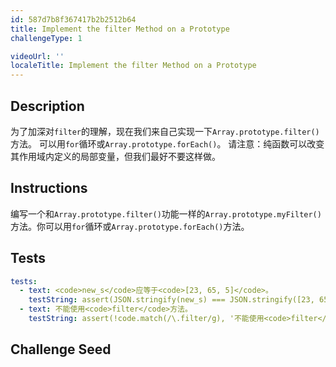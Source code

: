 ```yaml
---
id: 587d7b8f367417b2b2512b64
title: Implement the filter Method on a Prototype
challengeType: 1

videoUrl: ''
localeTitle: Implement the filter Method on a Prototype
---
```


## Description
<section id='description'>
为了加深对<code>filter</code>的理解，现在我们来自己实现一下<code>Array.prototype.filter()</code>方法。
可以用<code>for</code>循环或<code>Array.prototype.forEach()</code>。
请注意：纯函数可以改变其作用域内定义的局部变量，但我们最好不要这样做。
</section>

## Instructions
<section id='instructions'>
编写一个和<code>Array.prototype.filter()</code>功能一样的<code>Array.prototype.myFilter()</code>方法。你可以用<code>for</code>循环或<code>Array.prototype.forEach()</code>方法。
</section>

## Tests
<section id='tests'>

```yml
tests:
  - text: <code>new_s</code>应等于<code>[23, 65, 5]</code>。
    testString: assert(JSON.stringify(new_s) === JSON.stringify([23, 65, 5]), '<code>new_s</code>应等于<code>[23, 65, 5]</code>。');
  - text: 不能使用<code>filter</code>方法。
    testString: assert(!code.match(/\.filter/g), '不能使用<code>filter</code>方法。');

```

</section>

## Challenge Seed
<section id='challengeSeed'>















</section>

              